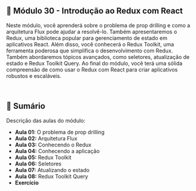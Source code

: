 ## 📌 Módulo 30 - Introdução ao Redux com React
Neste módulo, você aprenderá sobre o problema de prop drilling e como a arquitetura Flux pode ajudar a resolvê-lo. Também apresentaremos o Redux, uma biblioteca popular para gerenciamento de estado em aplicativos React. Além disso, você conhecerá o Redux Toolkit, uma ferramenta poderosa que simplifica o desenvolvimento com Redux. Também abordaremos tópicos avançados, como seletores, atualização de estado e Redux Toolkit Query. Ao final do módulo, você terá uma sólida compreensão de como usar o Redux com React para criar aplicativos robustos e escaláveis.

<br>

## 📎 Sumário
Descrição das aulas do módulo:
- **Aula 01:** O problema de prop drilling
- **Aula 02:** Arquitetura Flux
- **Aula 03:** Conhecendo o Redux
- **Aula 04:** Conhecendo a aplicação
- **Aula 05:** Redux Toolkit
- **Aula 06:** Seletores
- **Aula 07:** Atualizando o estado
- **Aula 08:** Redux Toolkit Query
- **Exercício**